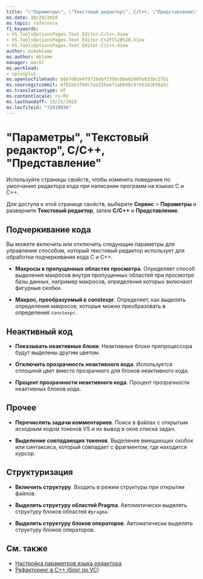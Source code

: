 ```yaml
---
title: "\"Параметры\", \"Текстовый редактор\", C/C++, \"Представление\""
ms.date: 10/29/2018
ms.topic: reference
f1_keywords:
- VS.ToolsOptionsPages.Text_Editor.C/C++.View
- VS.ToolsOptionsPages.Text_Editor.C%2FC%2B%2B.View
- VS.ToolsOptionsPages.Text_Editor.C\C++.View
author: mikeblome
ms.author: mblome
manager: markl
ms.workload:
- cplusplus
ms.openlocfilehash: b867d81e4f0719ebf239bc89a6200fe833bc27b1
ms.sourcegitcommit: 4f82de3fb0cfae226aef1abb40c47e63d2036a5c
ms.translationtype: HT
ms.contentlocale: ru-RU
ms.lasthandoff: 10/25/2019
ms.locfileid: "72919036"
---
```

# <a name="options-text-editor-cc-view"></a>"Параметры", "Текстовый редактор", C/C++, "Представление"

Используйте страницы свойств, чтобы изменять поведение по умолчанию редактора кода при написании программ на языках C и C++.

Для доступа к этой странице свойств, выберите **Сервис**  >  **Параметры** и разверните **Текстовый редактор**, затем **C/C++** и **Представление**.

## <a name="code-squiggles"></a>Подчеркивание кода

Вы можете включить или отключить следующие параметры для управления способом, который текстовый редактор использует для обработки подчеркивания кода C и C++.

- **Макросы в пропущенных областях просмотра**. Определяет способ выделения макросов внутри пропущенных областей при просмотре базы данных, например макросов, определения которых включают фигурные скобки.

- **Макрос, преобразуемый в constexpr**. Определяет, как выделять определения макросов, которые можно преобразовать в определения `constexpr`.

## <a name="inactive-code"></a>Неактивный код

- **Показывать неактивные блоки**. Неактивные блоки препроцессора будут выделены другим цветом.

- **Отключить прозрачность неактивного кода**. Используется сплошной цвет вместо прозрачного для блоков неактивного кода.

- **Процент прозрачности неактивного кода**. Процент прозрачности неактивных блоков кода.

## <a name="miscellaneous"></a>Прочее

- **Перечислить задачи комментариев**. Поиск в файлах с открытым исходным кодом токенов VS и их вывод в окне списка задач.

- **Выделение совпадающих токенов**. Выделение вмещающих скобок или синтаксиса, который совпадает с фрагментом, где находится курсор.

## <a name="outlining"></a>Структуризация

- **Включить структуру**. Входить в режим структуры при открытии файлов.

- **Выделять структуру областей Pragma**. Автоматически выделять структуру блоков областей `#pragma`.

- **Выделять структуру блоков операторов**. Автоматически выделять структуру блоков операторов.

## <a name="see-also"></a>См. также

- [Настройка параметров языка редактора](../../ide/reference/setting-language-specific-editor-options.md)
- [Рефакторинг в C++ (блог по VC)](https://devblogs.microsoft.com/cppblog/all-about-c-refactoring-in-visual-studio-2015-preview/)
